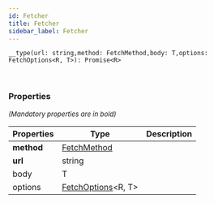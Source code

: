 ```yaml
---
id: Fetcher
title: Fetcher
sidebar_label: Fetcher
---
```


```tsx
__type(url: string,method: FetchMethod,body: T,options: FetchOptions<R, T>): Promise<R>
```
<br/>



### Properties

<font size="2"><i>(Mandatory properties are in bold)</i></font>

| Properties | Type | Description |
| --------- | ---- | ----------- |
| **method** | [FetchMethod](/framework-api/types/FetchMethod.md) |  |
| **url** | string |  |
| body | T |  |
| options | [FetchOptions](/framework-api/interfaces/FetchOptions.md)<R, T\> |  |

